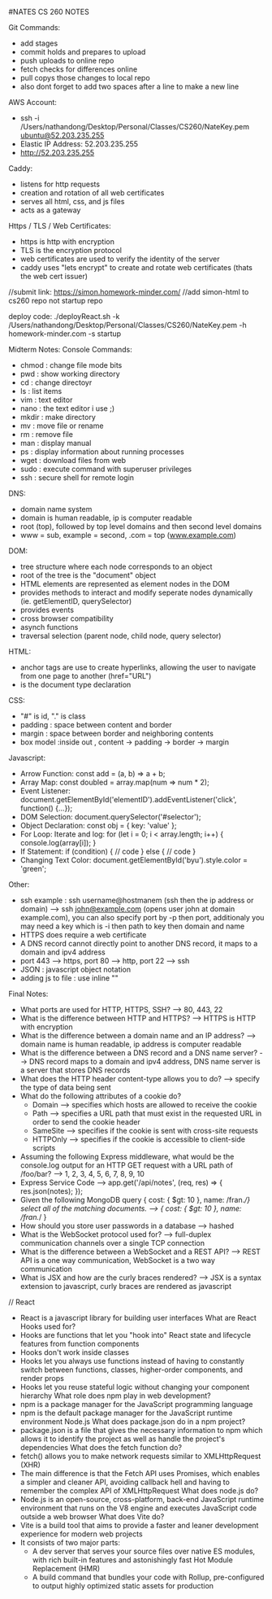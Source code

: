 #NATES CS 260 NOTES

Git Commands:
- add stages
- commit holds and prepares to upload
- push uploads to online repo
- fetch checks for differences online
- pull copys those changes to local repo
- also dont forget to add two spaces after a line to make a new line

AWS Account:
- ssh -i /Users/nathandong/Desktop/Personal/Classes/CS260/NateKey.pem ubuntu@52.203.235.255
- Elastic IP Address: 52.203.235.255
- http://52.203.235.255

Caddy:
- listens for http requests
- creation and rotation of all web certificates
- serves all html, css, and js files
- acts as a gateway

Https / TLS / Web Certificates:
- https is http with encryption
- TLS is the encryption protocol
- web certificates are used to verify the identity of the server
- caddy uses "lets encrypt" to create and rotate web certificates (thats the web cert issuer)

//submit link: https://simon.homework-minder.com/
//add simon-html to cs260 repo not startup repo


deploy code:
./deployReact.sh -k /Users/nathandong/Desktop/Personal/Classes/CS260/NateKey.pem -h homework-minder.com -s startup


Midterm Notes:
Console Commands:
- chmod : change file mode bits
- pwd : show working directory
- cd : change directoyr
- ls : list items
- vim : text editor
- nano : the text editor i use ;)
- mkdir : make directory
- mv : move file or rename
- rm : remove file
- man : display manual
- ps : display information about running processes
- wget : download files from web
- sudo : execute command with superuser privileges
- ssh : secure shell for remote login

DNS:
- domain name system
- domain is human readable, ip is computer readable
- root (top), followed by top level domains and then second level domains
- www = sub, example = second, .com = top (www.example.com)

DOM:
- tree structure where each node corresponds to an object
- root of the tree is the "document" object
- HTML elements are represented as element nodes in the DOM
- provides methods to interact and modify seperate nodes dynamically (ie. getElementID, querySelector)
- provides events
- cross browser compatibility
- asynch functions
- traversal selection (parent node, child node, query selector)

HTML:
- anchor tags are use to create hyperlinks, allowing the user to navigate from one page to another (href="URL")
- <!DOCTYPE html> is the document type declaration

CSS:
- "#" is id, ".<name>" is class
- padding : space between content and border
- margin : space between border and neighboring contents
- box model :inside out , content -> padding -> border -> margin

Javascript:
- Arrow Function:
const add = (a, b) => a + b;
- Array Map:
const doubled = array.map(num => num * 2);
- Event Listener:
document.getElementById('elementID').addEventListener('click', function() {...});
- DOM Selection:
document.querySelector('#selector');
- Object Declaration:
const obj = { key: 'value' };
- For Loop:
Iterate and log: for (let i = 0; i < array.length; i++) { console.log(array[i]); }
- If Statement:
if (condition) { // code } else { // code }
- Changing Text Color:
document.getElementById('byu').style.color = 'green';

Other:
- ssh example : ssh username@hostmanem (ssh then the ip address or domain) --> ssh john@example.com (opens user john at domain example.com), you can also specify port by -p then port, additionaly you may need a key which is -i then path to key then domain and name
- HTTPS does require a web certificate
- A DNS record cannot directly point to another DNS record, it maps to a domain and ipv4 address
- port 443 --> https, port 80 --> http, port 22 --> ssh
- JSON : javascript object notation
- adding js to file : use inline "<script> lines of code </script" or external "<script src = blank></script>"

Final Notes:
- What ports are used for HTTP, HTTPS, SSH? --> 80, 443, 22
- What is the difference between HTTP and HTTPS? --> HTTPS is HTTP with encryption
- What is the difference between a domain name and an IP address? --> domain name is human readable, ip address is computer readable
- What is the difference between a DNS record and a DNS name server? --> DNS record maps to a domain and ipv4 address, DNS name server is a server that stores DNS records
- What does the HTTP header content-type allows you to do? --> specify the type of data being sent
- What do the following attributes of a cookie do?
    - Domain --> specifies which hosts are allowed to receive the cookie
    - Path --> specifies a URL path that must exist in the requested URL in order to send the cookie header
    - SameSite --> specifies if the cookie is sent with cross-site requests
    - HTTPOnly --> specifies if the cookie is accessible to client-side scripts
- Assuming the following Express middleware, what would be the console.log output for an HTTP GET request with a URL path of /foo/bar? --> 1, 2, 3, 4, 5, 6, 7, 8, 9, 10
- Express Service Code --> app.get('/api/notes', (req, res) => { res.json(notes); });
- Given the following MongoDB query { cost: { $gt: 10 }, name: /fran.*/} select all of the matching documents. --> { cost: { $gt: 10 }, name: /fran.*/ }
- How should you store user passwords in a database --> hashed
- What is the WebSocket protocol used for? --> full-duplex communication channels over a single TCP connection
- What is the difference between a WebSocket and a REST API? --> REST API is a one way communication, WebSocket is a two way communication
- What is JSX and how are the curly braces rendered? --> JSX is a syntax extension to javascript, curly braces are rendered as javascript


// React
- React is a javascript library for building user interfaces
What are React Hooks used for?
- Hooks are functions that let you "hook into" React state and lifecycle features from function components
- Hooks don't work inside classes
- Hooks let you always use functions instead of having to constantly switch between functions, classes, higher-order components, and render props
- Hooks let you reuse stateful logic without changing your component hierarchy
What role does npm play in web development?
- npm is a package manager for the JavaScript programming language
- npm is the default package manager for the JavaScript runtime environment Node.js
What does package.json do in a npm project?
- package.json is a file that gives the necessary information to npm which allows it to identify the project as well as handle the project's dependencies
What does the fetch function do?
- fetch() allows you to make network requests similar to XMLHttpRequest (XHR)
- The main difference is that the Fetch API uses Promises, which enables a simpler and cleaner API, avoiding callback hell and having to remember the complex API of XMLHttpRequest
What does node.js do?
- Node.js is an open-source, cross-platform, back-end JavaScript runtime environment that runs on the V8 engine and executes JavaScript code outside a web browser
What does Vite do?
- Vite is a build tool that aims to provide a faster and leaner development experience for modern web projects
- It consists of two major parts:
    - A dev server that serves your source files over native ES modules, with rich built-in features and astonishingly fast Hot Module Replacement (HMR)
    - A build command that bundles your code with Rollup, pre-configured to output highly optimized static assets for production




    


